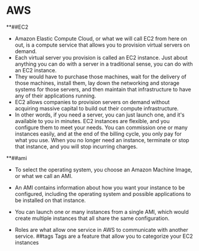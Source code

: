 # AWS
**##EC2

- Amazon Elastic Compute Cloud, or what we will call EC2 from here on out, is a compute service that allows you to provision virtual servers on demand. 
- Each virtual server you provision is called an EC2 instance. Just about anything you can do with a server in a traditional sense, you can do with an EC2 instance. 
- They would have to purchase those machines, wait for the delivery of those machines, install them, lay down the networking and storage systems for those servers, and then maintain that infrastructure to have any of their applications running. 
- EC2 allows companies to provision servers on demand without acquiring massive capital to build out their compute infrastructure.
- In other words, if you need a server, you can just launch one, and it's available to you in minutes. EC2 instances are flexible, and you configure them to meet your needs. You can commission one or many instances easily, and at the end of the billing cycle, you only pay for what you use. When you no longer need an instance, terminate or stop that instance, and you will stop incurring charges. 

**##ami


- To select the operating system, you choose an Amazon Machine Image, or what we call an AMI.
- An AMI contains information about how you want your instance to be configured, including the operating system and possible applications to be installed on that instance.
- You can launch one or many instances from a single AMI, which would create multiple instances that all share the same configuration.

- Roles are what allow one service in AWS to communicate with another service.
##tags
Tags are a feature that allow you to categorize your EC2 instances
